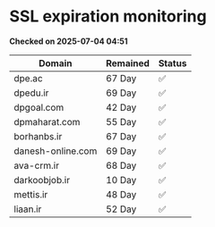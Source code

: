 # SSL expiration monitoring

**Checked on 2025-07-04 04:51**

| Domain | Remained | Status       |
|--------|----------|--------------|
| dpe.ac     | 67 Day   | ✅ |
| dpedu.ir     | 69 Day   | ✅ |
| dpgoal.com     | 42 Day   | ✅ |
| dpmaharat.com     | 55 Day   | ✅ |
| borhanbs.ir     | 67 Day   | ✅ |
| danesh-online.com     | 69 Day   | ✅ |
| ava-crm.ir     | 68 Day   | ✅ |
| darkoobjob.ir     | 10 Day   | ✅ |
| mettis.ir     | 48 Day   | ✅ |
| liaan.ir     | 52 Day   | ✅ |
